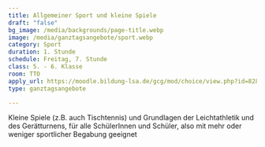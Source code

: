 ```yaml
---
title: Allgemeiner Sport und kleine Spiele
draft: "false"
bg_image: /media/backgrounds/page-title.webp
image: /media/ganztagsangebote/sport.webp
category: Sport
duration: 1. Stunde
schedule: Freitag, 7. Stunde
class: 5. - 6. Klasse
room: TTO
apply_url: https://moodle.bildung-lsa.de/gcg/mod/choice/view.php?id=828
type: ganztagsangebote

---
```

Kleine Spiele (z.B. auch Tischtennis) und Grundlagen der Leichtathletik und des Gerätturnens, für alle SchülerInnen und Schüler, also mit mehr oder weniger sportlicher Begabung geeignet
